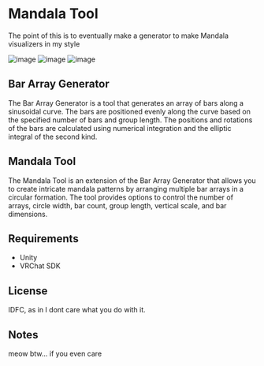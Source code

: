 # Mandala Tool
The point of this is to eventually make a generator to make Mandala visualizers in my style

![image](https://github.com/triple-groove/MandalaTool/assets/163369748/a29963b4-7038-4269-a01e-9b78d94f60e3)
![image](https://github.com/triple-groove/MandalaTool/assets/163369748/4e92e179-442a-4169-963d-46ddaae9713d)
![image](https://github.com/triple-groove/MandalaTool/assets/163369748/bfc86520-f34d-4d79-9341-ad146fe9c5c8)


## Bar Array Generator
The Bar Array Generator is a tool that generates an array of bars along a sinusoidal curve. The bars are positioned evenly along the curve based on the specified number of bars and group length. The positions and rotations of the bars are calculated using numerical integration and the elliptic integral of the second kind.

## Mandala Tool
The Mandala Tool is an extension of the Bar Array Generator that allows you to create intricate mandala patterns by arranging multiple bar arrays in a circular formation. The tool provides options to control the number of arrays, circle width, bar count, group length, vertical scale, and bar dimensions.

## Requirements
- Unity
- VRChat SDK

## License
IDFC, as in I dont care what you do with it.

## Notes
meow btw... if you even care

